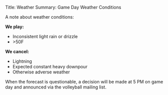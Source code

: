 Title: Weather
Summary: Game Day Weather Conditions

A note about weather conditions:

<b>We play:</b>

* Inconsistent light rain or drizzle  
* \>50F  

<b>We cancel:</b>

* Lightning  
* Expected constant heavy downpour  
* Otherwise adverse weather  

When the forecast is questionable, a decision will be made at 5 PM on game day and announced via the volleyball mailing list.

<a href="http://www.accuweather.com/en/us/san-antonio-tx/78232/current-weather/34155_pc" class="aw-widget-legal">
<!--
a-->
</a><div id="awtd1460842433256" class="aw-widget-36hour"  data-locationkey="34155_PC" data-unit="f" data-language="en-us" data-useip="false" data-uid="awtd1460842433256" data-editlocation="false"></div><script type="text/javascript" src="http://oap.accuweather.com/launch.js"></script>
